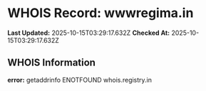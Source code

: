 # WHOIS Record: wwwregima.in

**Last Updated:** 2025-10-15T03:29:17.632Z
**Checked At:** 2025-10-15T03:29:17.632Z

## WHOIS Information

**error:** getaddrinfo ENOTFOUND whois.registry.in

